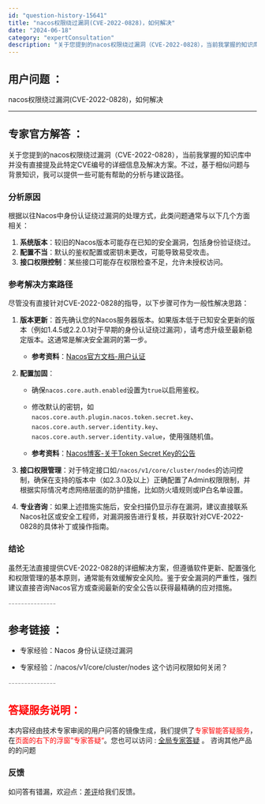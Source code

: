 ```yaml
---
id: "question-history-15641"
title: "nacos权限绕过漏洞(CVE-2022-0828)，如何解决"
date: "2024-06-18"
category: "expertConsultation"
description: "关于您提到的nacos权限绕过漏洞（CVE-2022-0828），当前我掌握的知识库中并没有直接提及此特定CVE编号的详细信息及解决方案。不过，基于相似问题与背景知识，我可以提供一些可能有帮助的分析与建议路径。### 分析原因根据以往Nacos中身份认证绕过漏洞的处理方式，此类问题通常与以下几个方面"
---
```


## 用户问题 ： 
 nacos权限绕过漏洞(CVE-2022-0828)，如何解决  

---------------
## 专家官方解答 ：

关于您提到的nacos权限绕过漏洞（CVE-2022-0828），当前我掌握的知识库中并没有直接提及此特定CVE编号的详细信息及解决方案。不过，基于相似问题与背景知识，我可以提供一些可能有帮助的分析与建议路径。

### 分析原因
根据以往Nacos中身份认证绕过漏洞的处理方式，此类问题通常与以下几个方面相关：
1. **系统版本**：较旧的Nacos版本可能存在已知的安全漏洞，包括身份验证绕过。
2. **配置不当**：默认的鉴权配置或密钥未更改，可能导致易受攻击。
3. **接口权限控制**：某些接口可能存在权限检查不足，允许未授权访问。

### 参考解决方案路径
尽管没有直接针对CVE-2022-0828的指导，以下步骤可作为一般性解决思路：

1. **版本更新**：首先确认您的Nacos服务器版本。如果版本低于已知安全更新的版本（例如1.4.5或2.2.0.1对于早期的身份认证绕过漏洞），请考虑升级至最新稳定版本。这通常是解决安全漏洞的第一步。
   
   - **参考资料**：[Nacos官方文档-用户认证](https://nacos.io/docs/latest/guide/user/auth/)

2. **配置加固**：
   - 确保`nacos.core.auth.enabled`设置为`true`以启用鉴权。
   - 修改默认的密钥，如`nacos.core.auth.plugin.nacos.token.secret.key`、`nacos.core.auth.server.identity.key`、`nacos.core.auth.server.identity.value`，使用强随机值。
   
   - **参考资料**：[Nacos博客-关于Token Secret Key的公告](https://nacos.io/blog/announcement-token-secret-key/?source=activity)

3. **接口权限管理**：对于特定接口如`/nacos/v1/core/cluster/nodes`的访问控制，确保在支持的版本中（如2.3.0及以上）正确配置了Admin权限限制，并根据实际情况考虑网络层面的防护措施，比如防火墙规则或IP白名单设置。

4. **专业咨询**：如果上述措施实施后，安全扫描仍显示存在漏洞，建议直接联系Nacos社区或安全工程师，对漏洞报告进行复核，并获取针对CVE-2022-0828的具体补丁或操作指南。

### 结论
虽然无法直接提供CVE-2022-0828的详细解决方案，但遵循软件更新、配置强化和权限管理的基本原则，通常能有效缓解安全风险。鉴于安全漏洞的严重性，强烈建议直接咨询Nacos官方或查阅最新的安全公告以获得最精确的应对措施。


<font color="#949494">---------------</font> 


## 参考链接 ：

* 专家经验：Nacos 身份认证绕过漏洞 
 
 * 专家经验：/nacos/v1/core/cluster/nodes 这个访问权限如何关闭？ 


 <font color="#949494">---------------</font> 
 


## <font color="#FF0000">答疑服务说明：</font> 

本内容经由技术专家审阅的用户问答的镜像生成，我们提供了<font color="#FF0000">专家智能答疑服务</font>，在<font color="#FF0000">页面的右下的浮窗”专家答疑“</font>。您也可以访问 : [全局专家答疑](https://answer.opensource.alibaba.com/docs/intro) 。 咨询其他产品的的问题

### 反馈
如问答有错漏，欢迎点：[差评](https://ai.nacos.io/user/feedbackByEnhancerGradePOJOID?enhancerGradePOJOId=15693)给我们反馈。
